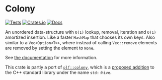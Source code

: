 # Colony

[![Tests](https://github.com/LlewVallis/colony/actions/workflows/ci.yml/badge.svg)](https://github.com/LlewVallis/colony/actions/workflows/ci.yml)
[![Crates.io](https://img.shields.io/crates/v/colony)](https://crates.io/crates/colony)
[![Docs](https://img.shields.io/docsrs/colony)](https://docs.rs/colony)

An unordered data-structure with `O(1)` lookup, removal, iteration and `O(1)` amortized insertion.
Like a faster `HashMap` that chooses its own keys.
Also similar to a `Vec<Option<T>>`, where instead of calling `Vec::remove` elements are removed by setting the element to `None`.

See [the documentation](https://docs.rs/colony) for more information.

This crate is partly a port of [`plf::colony`](https://plflib.org/colony.htm), which is a
[proposed addition](https://isocpp.org/files/papers/P0447R16.html)
to the C++ standard library under the name `std::hive`.